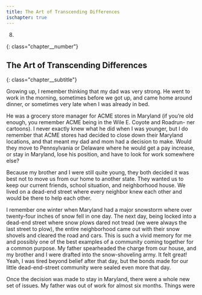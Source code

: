 ```yaml
---
title: The Art of Transcending Differences
ischapter: true
---
```


8.
{: class="chapter__number"}

## The Art of Transcending Differences
{: class="chapter__subtitle"}

Growing up, I remember thinking that my dad was very strong. He went to
work in the morning, sometimes before we got up, and came home around
dinner, or sometimes very late when I was already in bed.

He was a grocery store manager for ACME stores in Maryland (if you’re
old enough, you remember ACME being in the Wile E. Coyote and Roadrun-
ner cartoons). I never exactly knew what he did when I was younger, but I
do remember that ACME stores had decided to close down their Maryland
locations, and that meant my dad and mom had a decision to make. Would they
move to Pennsylvania or Delaware where he would get a pay increase, or stay in
Maryland, lose his position, and have to look for work somewhere else?

Because my brother and I were still quite young, they both decided it was
best not to move us from our home to another state. They wanted us to keep
our current friends, school situation, and neighborhood house. We lived on a
dead-end street where every neighbor knew each other and would be there to
help each other.

I remember one winter when Maryland had a major snowstorm where
over twenty-four inches of snow fell in one day. The next day, being locked into
a dead-end street where snow plows dared not tread (we were always the last
street to plow), the entire neighborhood came out with their snow shovels and
cleared the road and cars. This is such a vivid memory for me and possibly one
of the best examples of a community coming together for a common purpose.
My father spearheaded the charge from our house, and my brother and
I were drafted into the snow-shoveling army. It felt great! Yeah, I was tired
beyond belief after that day, but the bonds made for our little dead-end-street
community were sealed even more that day.

Once the decision was made to stay in Maryland, there were a whole new
set of issues. My father was out of work for almost six months. Things were
